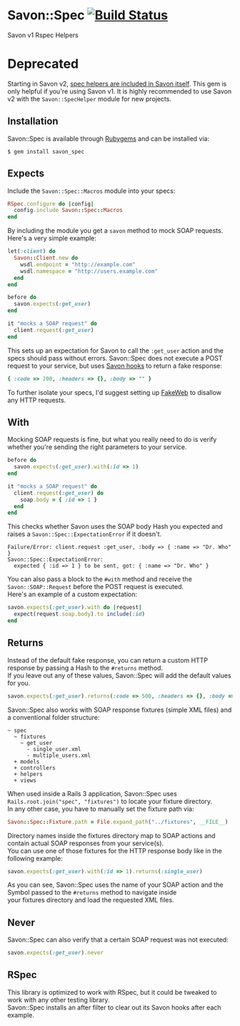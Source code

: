 Savon::Spec [![Build Status](https://secure.travis-ci.org/rubiii/savon_spec.png)](http://travis-ci.org/rubiii/savon_spec)
===========

Savon v1 Rspec Helpers

Deprecated
==========

Starting in Savon v2, [spec helpers are included in Savon itself](http://savonrb.com/version2/testing.html). This gem is only helpful if you're using Savon v1. It is highly recommended to use Savon v2 with the `Savon::SpecHelper` module for new projects.


Installation
------------

Savon::Spec is available through [Rubygems](http://rubygems.org/gems/savon_spec) and can be installed via:

```
$ gem install savon_spec
```


Expects
-------

Include the `Savon::Spec::Macros` module into your specs:

``` ruby
RSpec.configure do |config|
  config.include Savon::Spec::Macros
end
```

By including the module you get a `savon` method to mock SOAP requests. Here's a very simple example:

```  ruby
let(:client) do
  Savon::Client.new do
    wsdl.endpoint = "http://example.com"
    wsdl.namespace = "http://users.example.com"
  end
end

before do
  savon.expects(:get_user)
end

it "mocks a SOAP request" do
  client.request(:get_user)
end
```

This sets up an expectation for Savon to call the `:get_user` action and the specs should pass without errors.
Savon::Spec does not execute a POST request to your service, but uses [Savon hooks](http://savonrb.com/#hook_into_the_system) to return a fake response:

``` ruby
{ :code => 200, :headers => {}, :body => "" }
```

To further isolate your specs, I'd suggest setting up [FakeWeb](http://rubygems.org/gems/fakeweb) to disallow any HTTP requests.  


With
----

Mocking SOAP requests is fine, but what you really need to do is verify whether you're sending the right
parameters to your service.

```  ruby
before do
  savon.expects(:get_user).with(:id => 1)
end

it "mocks a SOAP request" do
  client.request(:get_user) do
    soap.body = { :id => 1 }
  end
end
```

This checks whether Savon uses the SOAP body Hash you expected and raises a `Savon::Spec::ExpectationError` if it doesn't.

```
Failure/Error: client.request :get_user, :body => { :name => "Dr. Who" }
Savon::Spec::ExpectationError:
  expected { :id => 1 } to be sent, got: { :name => "Dr. Who" }
```

You can also pass a block to the `#with` method and receive the `Savon::SOAP::Request` before the POST request is executed.  
Here's an example of a custom expectation:

``` ruby
savon.expects(:get_user).with do |request|
  expect(request.soap.body).to include(:id)
end
```


Returns
-------

Instead of the default fake response, you can return a custom HTTP response by passing a Hash to the `#returns` method.  
If you leave out any of these values, Savon::Spec will add the default values for you.

``` ruby
savon.expects(:get_user).returns(:code => 500, :headers => {}, :body => "save the unicorns")
```

Savon::Spec also works with SOAP response fixtures (simple XML files) and a conventional folder structure:

```
~ spec
  ~ fixtures
    ~ get_user
      - single_user.xml
      - multiple_users.xml
  + models
  + controllers
  + helpers
  + views
```

When used inside a Rails 3 application, Savon::Spec uses `Rails.root.join("spec", "fixtures")` to locate your fixture directory.  
In any other case, you have to manually set the fixture path via:

``` ruby
Savon::Spec::Fixture.path = File.expand_path("../fixtures", __FILE__)
```

Directory names inside the fixtures directory map to SOAP actions and contain actual SOAP responses from your service(s).  
You can use one of those fixtures for the HTTP response body like in the following example:

``` ruby
savon.expects(:get_user).with(:id => 1).returns(:single_user)
```

As you can see, Savon::Spec uses the name of your SOAP action and the Symbol passed to the `#returns` method to navigate inside  
your fixtures directory and load the requested XML files.


Never
-----

Savon::Spec can also verify that a certain SOAP request was not executed:

``` ruby
savon.expects(:get_user).never
```


RSpec
-----

This library is optimized to work with RSpec, but it could be tweaked to work with any other testing library.  
Savon::Spec installs an after filter to clear out its Savon hooks after each example.

